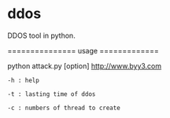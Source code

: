 ddos
====

DDOS tool in python.

=============== usage =============

python attack.py [option] http://www.byy3.com

    -h : help

    -t : lasting time of ddos

    -c : numbers of thread to create
